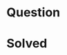 # Question


# Solved

<!--stackedit_data:
eyJoaXN0b3J5IjpbNzc3MzI1NjMxLDYzNzAyNjk2NywxODM1ND
E2MjMzLC04NzE2MTkwMzZdfQ==
-->